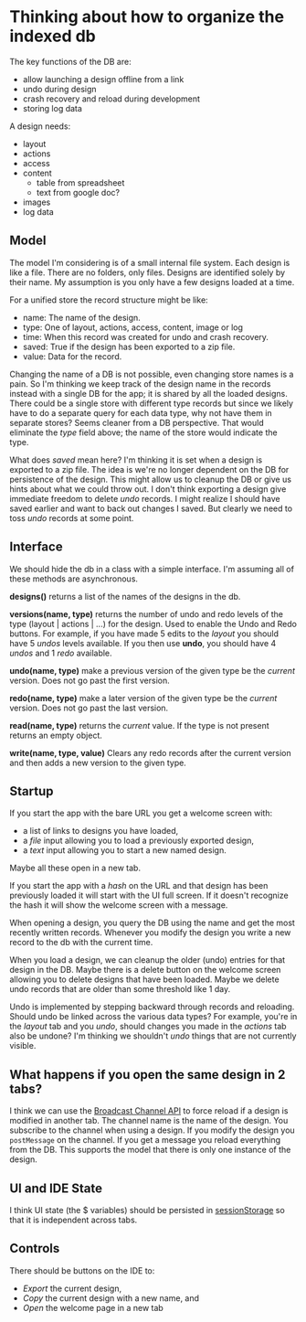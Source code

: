 # Thinking about how to organize the indexed db

The key functions of the DB are:

- allow launching a design offline from a link
- undo during design
- crash recovery and reload during development
- storing log data

A design needs:

- layout
- actions
- access
- content
  - table from spreadsheet
  - text from google doc?
- images
- log data

## Model

The model I'm considering is of a small internal file system. Each design is
like a file. There are no folders, only files. Designs are identified solely by
their name. My assumption is you only have a few designs loaded at a time.

For a unified store the record structure might be like:

- name: The name of the design.
- type: One of layout, actions, access, content, image or log
- time: When this record was created for undo and crash recovery.
- saved: True if the design has been exported to a zip file.
- value: Data for the record.

Changing the name of a DB is not possible, even changing store names is a pain.
So I'm thinking we keep track of the design name in the records instead with a
single DB for the app; it is shared by all the loaded designs. There could be a
single store with different type records but since we likely have to do a
separate query for each data type, why not have them in separate stores? Seems
cleaner from a DB perspective. That would eliminate the _type_ field above; the
name of the store would indicate the type.

What does _saved_ mean here? I'm thinking it is set when a design is exported to
a zip file. The idea is we're no longer dependent on the DB for persistence of
the design. This might allow us to cleanup the DB or give us hints about what we
could throw out. I don't think exporting a design give immediate freedom to
delete _undo_ records. I might realize I should have saved earlier and want to
back out changes I saved. But clearly we need to toss _undo_ records at some
point.

## Interface

We should hide the db in a class with a simple interface. I'm assuming all of
these methods are asynchronous.

**designs()** returns a list of the names of the designs in the db.

**versions(name, type)** returns the number of undo and redo levels of the type
(layout | actions | ...) for the design. Used to enable the Undo and Redo
buttons. For example, if you have made 5 edits to the _layout_ you should have 5
_undos_ levels available. If you then use **undo**, you should have 4 _undos_
and 1 _redo_ available.

**undo(name, type)** make a previous version of the given type be the _current_
version. Does not go past the first version.

**redo(name, type)** make a later version of the given type be the _current_
version. Does not go past the last version.

**read(name, type)** returns the _current_ value. If the type is not present
returns an empty object.

**write(name, type, value)** Clears any redo records after the current version
and then adds a new version to the given type.

## Startup

If you start the app with the bare URL you get a welcome screen with:

- a list of links to designs you have loaded,
- a _file_ input allowing you to load a previously exported design,
- a _text_ input allowing you to start a new named design.

Maybe all these open in a new tab.

If you start the app with a _hash_ on the URL and that design has been
previously loaded it will start with the UI full screen. If it doesn't recognize
the hash it will show the welcome screen with a message.

When opening a design, you query the DB using the name and get the most recently
written records. Whenever you modify the design you write a new record to the db
with the current time.

When you load a design, we can cleanup the older (undo) entries for that design
in the DB. Maybe there is a delete button on the welcome screen allowing you to
delete designs that have been loaded. Maybe we delete undo records that are
older than some threshold like 1 day.

Undo is implemented by stepping backward through records and reloading. Should
undo be linked across the various data types? For example, you're in the
_layout_ tab and you _undo_, should changes you made in the _actions_ tab also
be undone? I'm thinking we shouldn't _undo_ things that are not currently
visible.

## What happens if you open the same design in 2 tabs?

I think we can use the
[Broadcast Channel API](https://developer.mozilla.org/en-US/docs/Web/API/Broadcast_Channel_API)
to force reload if a design is modified in another tab. The channel name is the
name of the design. You subscribe to the channel when using a design. If you
modify the design you `postMessage` on the channel. If you get a message you
reload everything from the DB. This supports the model that there is only one
instance of the design.

## UI and IDE State

I think UI state (the $ variables) should be persisted in
[sessionStorage](https://developer.mozilla.org/en-US/docs/Web/API/Window/sessionStorage)
so that it is independent across tabs.

## Controls

There should be buttons on the IDE to:

- _Export_ the current design,
- _Copy_ the current design with a new name, and
- _Open_ the welcome page in a new tab
